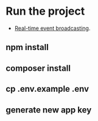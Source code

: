 # Run the project

- [Real-time event broadcasting](https://laravel.com/docs/broadcasting).
## npm install
## composer install
## cp .env.example .env
## generate new app key